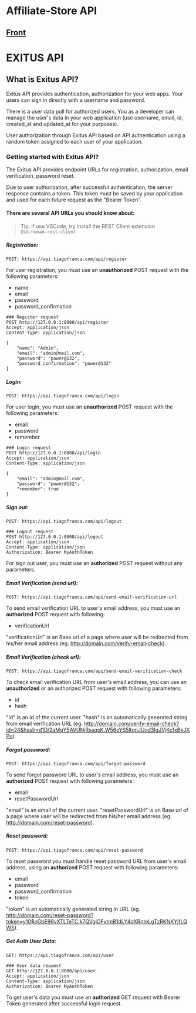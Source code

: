 # Affiliate-Store API
## [Front](https://github.com/tiagofrancafernandes/Affiliate-Store-Front)

# EXITUS API

## What is Exitus API?
Exitus API provides authentication, authorization for your web apps. Your users can sign in directly with a username and password.

There is a user data pull for authorized users. You as a developer can manage the user's data in your web application (use username, email, id, created_at and updated_at for your purposes).

User authorization through Exitus API based on API authentication using a random token assigned to each user of your application.

### Getting started with Exitus API?
The Exitus API provides endpoint URLs for registration, authorization, email verification, password reset.

Due to user authorization, after successful authentication, the server response contains a token. This token must be saved by your application and used for each future request as the "Bearer Token".

#### There are several API URLs you should know about:

> Tip: if use VSCode, try install the REST Client extension `@id:humao.rest-client`

##### Registration:
`POST: https://api.tiagofranca.com/api/register`

For user registration, you must use an **unauthorized** POST request with the following parameters:
- name
- email
- password
- password_confirmation

```http
### Register request
POST http://127.0.0.1:8000/api/register
Accept: application/json
Content-Type: application/json

{
    "name": "Admin",
    "email": "admin@mail.com",
    "password": "power@132",
    "password_confirmation": "power@132"
}
```

##### Login:
`POST: https://api.tiagofranca.com/api/login`

For user login, you must use an **unauthorized** POST request with the following parameters:
- email
- password
- remember

```http
### Login request
POST http://127.0.0.1:8000/api/login
Accept: application/json
Content-Type: application/json

{
    "email": "admin@mail.com",
    "password": "power@132",
    "remember": true
}
```

##### Sign out:
`POST: https://api.tiagofranca.com/api/logout`

```http
### Logout request
POST http://127.0.0.1:8000/api/logout
Accept: application/json
Content-Type: application/json
Authorization: Bearer MyAuthToken
```

For sign out user, you must use an **authorized** POST request without any parameters.

##### Email Verification (send url):
`POST: https://api.tiagofranca.com/api/send-email-verification-url`

To send email verification URL to user's email address, you must use an **authorized** POST request with following:
- verificationUrl

"verificationUrl" is an Base url of a page where user will be redirected from his/her email address (eg. http://domain.com/verify-email-check).

##### Email Verification (check url):
`POST: https://api.tiagofranca.com/api/send-email-verification-check`

To check email verification URL from user's email address, you can use an **unauthorized** or an authorized POST request with following parameters:
- id
- hash

"id" is an id of the current user. "hash" is an automatically generated string from email verification URL (eg. http://domain.com/verify-email-check?id=24&hash=d1D/2aMqY5AVUNjRsaqsK.W56oYS5ltgnJUod3IgJVjKcfxBkJXPu).

##### Forgot password:
`POST: https://api.tiagofranca.com/api/forgot-password`

To send forgot password URL to user's email address, you must use an **authorized** POST request with following parameters:
- email
- resetPasswordUrl

"email" is an email of the current user. "resetPasswordUrl" is an Base url of a page where user will be redirected from his/her email address (eg. http://domain.com/reset-password).

##### Reset password:
`POST: https://api.tiagofranca.com/api/reset-password`

To reset password you must handle reset password URL from user's email address, using an **authorized** POST request with following parameters:
- email
- password
- password_confirmation
- token

"token" is an automatically generated string in URL (eg. http://domain.com/reset-password?token=y10$oGbE99vXTLTeTC.k7QVgiOFvtmB1dLY4dXRnteLgTzRKNKYjfLQWS).

##### Get Auth User Data:
`GET: https://api.tiagofranca.com/api/user`

```http
### User data request
GET http://127.0.0.1:8000/api/user
Accept: application/json
Content-Type: application/json
Authorization: Bearer MyAuthToken
```

To get user's data you must use an **authorized** GET request with Bearer Token generated after successful login request.
